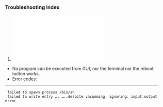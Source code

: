 ### Troubleshooting Index

1. ![```failed to spawn process /bin/sh``` error](failed_spawn_process_bin_sh.md)
- No program can be executed from GUI, nor the terminal nor the reboot button works.
- Error codes:
--------------
```
 failed to spawn process /bin/sh
 failed to write entry …. …..despite vacumming, ignoring: input:output error
```
